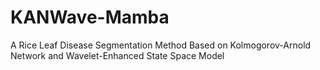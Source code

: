 # KANWave-Mamba
A Rice Leaf Disease Segmentation Method Based on Kolmogorov-Arnold Network and Wavelet-Enhanced State Space Model
